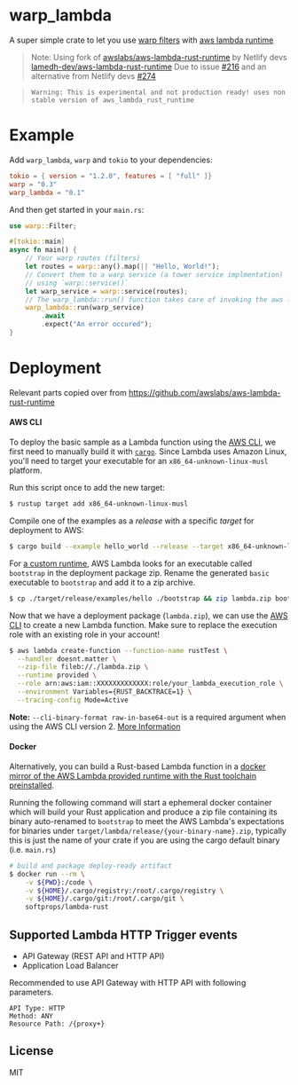 # warp_lambda

A super simple crate to let you use [warp filters](https://github.com/seanmonstar/warp) with [aws lambda runtime](https://github.com/awslabs/aws-lambda-rust-runtime)

> Note: Using fork of [awslabs/aws-lambda-rust-runtime](https://github.com/awslabs/aws-lambda-rust-runtime) by Netlify devs [lamedh-dev/aws-lambda-rust-runtime](https://github.com/lamedh-dev/aws-lambda-rust-runtime)
> Due to issue [#216](https://github.com/awslabs/aws-lambda-rust-runtime/issues/216) and an alternative from Netlify devs [#274](https://github.com/awslabs/aws-lambda-rust-runtime/issues/274)

> `Warning: This is experimental and not production ready! uses non stable version of aws_lambda_rust_runtime`

# Example

Add `warp_lambda`, `warp` and `tokio` to your dependencies:

```toml
tokio = { version = "1.2.0", features = [ "full" ]}
warp = "0.3"
warp_lambda = "0.1"
```

And then get started in your `main.rs`:

```rust
use warp::Filter;

#[tokio::main]
async fn main() {
    // Your warp routes (filters)
    let routes = warp::any().map(|| "Hello, World!");
    // Convert them to a warp service (a tower service implmentation)
    // using `warp::service()`
    let warp_service = warp::service(routes);
    // The warp_lambda::run() function takes care of invoking the aws lambda runtime for you
    warp_lambda::run(warp_service)
        .await
        .expect("An error occured");
}

```

# Deployment

Relevant parts copied over from https://github.com/awslabs/aws-lambda-rust-runtime

#### AWS CLI

To deploy the basic sample as a Lambda function using the [AWS CLI](https://docs.aws.amazon.com/cli/latest/userguide/cli-chap-welcome.html), we first need to manually build it with [`cargo`](https://doc.rust-lang.org/cargo/). Since Lambda uses Amazon Linux, you'll need to target your executable for an `x86_64-unknown-linux-musl` platform.

Run this script once to add the new target:
```bash
$ rustup target add x86_64-unknown-linux-musl
```

Compile one of the examples as a _release_ with a specific _target_ for deployment to AWS:
```bash
$ cargo build --example hello_world --release --target x86_64-unknown-linux-musl
```

For [a custom runtime](https://docs.aws.amazon.com/lambda/latest/dg/runtimes-custom.html), AWS Lambda looks for an executable called `bootstrap` in the deployment package zip. Rename the generated `basic` executable to `bootstrap` and add it to a zip archive.

```bash
$ cp ./target/release/examples/hello ./bootstrap && zip lambda.zip bootstrap && rm bootstrap
```

Now that we have a deployment package (`lambda.zip`), we can use the [AWS CLI](https://aws.amazon.com/cli/) to create a new Lambda function. Make sure to replace the execution role with an existing role in your account!

```bash
$ aws lambda create-function --function-name rustTest \
  --handler doesnt.matter \
  --zip-file fileb://./lambda.zip \
  --runtime provided \
  --role arn:aws:iam::XXXXXXXXXXXXX:role/your_lambda_execution_role \
  --environment Variables={RUST_BACKTRACE=1} \
  --tracing-config Mode=Active
```

**Note:** `--cli-binary-format raw-in-base64-out` is a required
  argument when using the AWS CLI version 2. [More Information](https://docs.aws.amazon.com/cli/latest/userguide/cliv2-migration.html#cliv2-migration-binaryparam)

#### Docker

Alternatively, you can build a Rust-based Lambda function in a [docker mirror of the AWS Lambda provided runtime with the Rust toolchain preinstalled](https://github.com/softprops/lambda-rust).

Running the following command will start a ephemeral docker container which will build your Rust application and produce a zip file containing its binary auto-renamed to `bootstrap` to meet the AWS Lambda's expectations for binaries under `target/lambda/release/{your-binary-name}.zip`, typically this is just the name of your crate if you are using the cargo default binary (i.e. `main.rs`)

```bash
# build and package deploy-ready artifact
$ docker run --rm \
    -v ${PWD}:/code \
    -v ${HOME}/.cargo/registry:/root/.cargo/registry \
    -v ${HOME}/.cargo/git:/root/.cargo/git \
    softprops/lambda-rust
```

## Supported Lambda HTTP Trigger events

* API Gateway (REST API and HTTP API)
* Application Load Balancer

Recommended to use API Gateway  with HTTP API with following parameters.

```
API Type: HTTP
Method: ANY
Resource Path: /{proxy+}
```

## License

MIT
